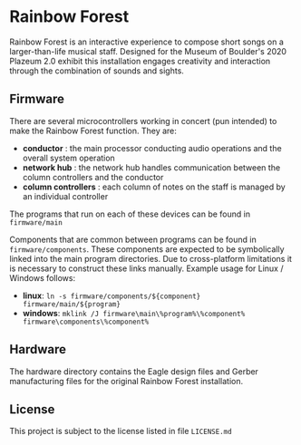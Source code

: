 # Rainbow Forest

Rainbow Forest is an interactive experience to compose short songs on a larger-than-life musical staff. Designed for the Museum of Boulder's 2020 Plazeum 2.0 exhibit this installation engages creativity and interaction through the combination of sounds and sights.

## Firmware

There are several microcontrollers working in concert (pun intended) to make the Rainbow Forest function. They are:

- **conductor** : the main processor conducting audio operations and the overall system operation
- **network hub** : the network hub handles communication between the column controllers and the conductor 
- **column controllers** : each column of notes on the staff is managed by an individual controller

The programs that run on each of these devices can be found in ```firmware/main```

Components that are common between programs can be found in ```firmware/components```. These components are expected to be symbolically linked into the main program directories. Due to cross-platform limitations it is necessary to construct these links manually. Example usage for Linux / Windows follows:

- **linux**: ```ln -s firmware/components/${component} firmware/main/${program}```
- **windows**: ```mklink /J firmware\main\%program%\%component% firmware\components\%component%```

## Hardware

The hardware directory contains the Eagle design files and Gerber manufacturing files for the original Rainbow Forest installation.

## License

This project is subject to the license listed in file ```LICENSE.md```